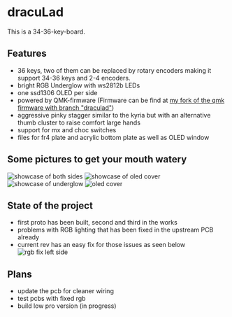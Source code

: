 # dracuLad
This is a 34-36-key-board.
## Features
- 36 keys, two of them can be replaced by rotary encoders making it support 34-36 keys and 2-4 encoders. 
- bright RGB Underglow with ws2812b LEDs
- one ssd1306 OLED per side
- powered by QMK-firmware (Firmware can be find at [my fork of the qmk firmware with branch "draculad"](https://github.com/MangoIV/qmk_firmware/tree/draculad))
- aggressive pinky stagger similar to the kyria but with an alternative thumb cluster to raise comfort large hands
- support for mx and choc switches
- files for fr4 plate and acrylic bottom plate as well as OLED window
## Some pictures to get your mouth watery
![showcase of both sides](https://github.com/mangoiv/draculad/blob/master/pictures/both_sides_showcase.jpg?raw=true)
![showcase of oled cover](https://github.com/mangoiv/draculad/blob/master/pictures/oled_cover_showcase.jpg.jpg?raw=true)
![showcase of underglow](https://github.com/mangoiv/draculad/blob/master/pictures/both_sides_underglow_oleds.jpg.jpg?raw=true)
![oled cover](https://github.com/mangoiv/draculad/blob/master/pictures/right_side_oled_cover.jpg.jpg.jpg?raw=true)
## State of the project
- first proto has been built, second and third in the works
- problems with RGB lighting that has been fixed in the upstream PCB already
- current rev has an easy fix for those issues as seen below
![rgb fix left side](https://github.com/mangoiv/draculad/blob/master/pictures/left_side_gnd_fix.jpg?raw=true)
## Plans
- update the pcb for cleaner wiring
- test pcbs with fixed rgb
- build low pro version (in progress)
